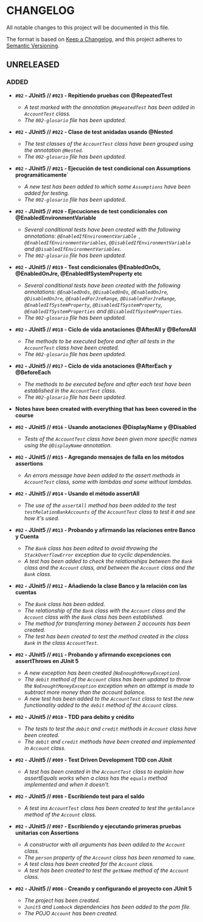 # CHANGELOG
All notable changes to this project will be documented in this file.

The format is based on [Keep a Changelog](https://keepachangelog.com/en/1.0.0/),
and this project adheres to [Semantic Versioning](https://semver.org/spec/v2.0.0.html).

## UNRELEASED

### ADDED  
- **`#02` - JUnit5 // `#023` - Repitiendo pruebas con @RepeatedTest**
  - _A test marked with the annotation `@RepeatedTest` has been added in `AccountTest` class._  
  - _The `002-glosario` file has been updated._
  

- **`#02` - JUnit5 // `#022` - Clase de test anidadas usando @Nested**
  - _The test classes of the `AccountTest` class have been grouped using the annotation `@Nested`._ 
  - _The `002-glosario` file has been updated._
  

- **`#02` - JUnit5 // `#021` - Ejecución de test condicional con Assumptions programáticamente`**
  - _A new test has been added to which some `Assumptions` have been added for testing._  
  - _The `002-glosario` file has been updated._


- **`#02` - JUnit5 // `#020` - Ejecuciones de test condicionales con @EnabledEnvironmentVariable**  
  - _Several conditional tests have been created with the following annotations: `@EnabledIfEnvironmentVariable `, `@EnabledIfEnvironmentVariables`, `@DisabledIfEnvironmentVariable ` and `@DisabledIfEnvironmentVariables`._
  - _The `002-glosario` file has been updated._  
  

- **`#02` - JUnit5 // `#019` - Test condicionales @EnabledOnOs, @EnabledOnJre, @EnabledIfSystemProperty etc**  
  - _Several conditional tests have been created with the following annotations: `@EnabledOnOs`, `@DisabledOnOs`, `@EnabledOnJre`, `@DisabledOnJre`, `@EnabledForJreRange`, `@DisabledForJreRange`, `@EnabledIfSystemProperty`, `@DisabledIfSystemProperty`, `@EnabledIfSystemProperties` and `@DisabledIfSystemProperties`._  
  - _The `002-glosario` file has been updated._  
  

- **`#02` - JUnit5 // `#018` - Ciclo de vida anotaciones @AfterAll y @BeforeAll**
  - _The methods to be executed before and after all tests in the `AccountTest` class have been created._
  - _The `002-glosario` file has been updated._
  

- **`#02` - JUnit5 // `#017` - Ciclo de vida anotaciones @AfterEach y @BeforeEach**
  - _The methods to be executed before and after each test have been established in the `AccountTest` class._  
  - _The `002-glosario` file has been updated._
  

- **Notes have been created with everything that has been covered in the course**  
  

- **`#02` - JUnit5 // `#016` - Usando anotaciones @DisplayName y @Disabled**
  - _Tests of the `AccountTest` class have been given more specific names using the `@DisplayName` annotation._
  

- **`#02` - JUnit5 // `#015` - Agregando mensajes de falla en los métodos assertions**
  - _An errors message have been added to the assert methods in `AccountTest` class, some with lambdas and some without lambdas._
  

- **`#02` - JUnit5 // `#014` - Usando el método assertAll**
  - _The use of the `assertAll` method has been added to the test `testRelationBankAccounts` of the `AccountTest` class to test it and see how it's used._


- **`#02` - JUnit5 // `#013` - Probando y afirmando las relaciones entre Banco y Cuenta**
  - _The `Bank` class has been edited to avoid throwing the `StackOverflowError` exception due to cyclic dependencies._
  - _A test has been added to check the relationships between the `Bank` class and the `Account` class, and between the `Account` class and the `Bank` class._  
  

- **`#02` - JUnit5 // `#012` - Añadiendo la clase Banco y la relación con las cuentas**
  - _The `Bank` class has been added._
  - _The relationship of the `Bank` class with the `Account` class and the `Account` class with the `Bank` class has been established._
  - _The method for transferring money between 2 accounts has been created._
  - _The test has been created to test the method created in the class `Bank` in the class `AccountTest`._  
  

- **`#02` - JUnit5 // `#011` - Probando y afirmando excepciones con assertThrows en JUnit 5**
  - _A new exception has been created (`NoEnoughtMoneyException`)._
  - _The `debit` method of the `Account` class has been updated to throw the `NoEnoughtMoneyException` exception when an attempt is made to subtract more money than the account balance._
  - _A new test has been added to the `AccountTest` class to test the new functionality added to the `debit` method of the `Account` class._  
  

- **`#02` - JUnit5 // `#010` - TDD para debito y crédito**
  - _The tests to test the `debit` and `credit` methods in `Account` class have been created._
  - _The `debit` and `credit` methods have been created and implemented in `Account` class._
  

- **`#02` - JUnit5 // `#009` - Test Driven Development TDD con JUnit**
  - _A test has been created in the `AccountTest` class to explain how assertEquals works when a class has the `equals` method implemented and when it doesn't._  
  

- **`#02` - JUnit5 // `#008` - Escribiendo test para el saldo**
  - _A test ins `AccountTest` class has been created to test the `getBalance` method of the `Account` class._
  

- **`#02` - JUnit5 // `#007` - Escribiendo y ejecutando primeras pruebas unitarias con Assertions**
  - _A constructor with all arguments has been added to the `Account` class._
  - _The `person` property of the `Account` class has been renamed to `name`._
  - _A test class has been created for the `Account` class._
  - _A test has been created to test the `getName` method of the `Account` class._
    

- **`#02` - JUnit5 // `#006` - Creando y configurando el proyecto con JUnit 5**
  - _The project has been created._  
  - _`Junit5` and `Lombock` dependencies has been added to the pom file._
  - _The POJO `Account` has been created._
  